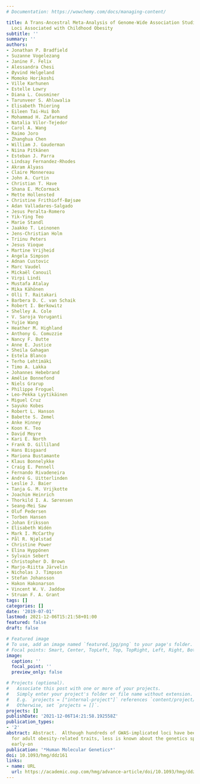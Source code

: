 ```yaml
---
# Documentation: https://wowchemy.com/docs/managing-content/

title: A Trans-Ancestral Meta-Analysis of Genome-Wide Association Studies Reveals
  Loci Associated with Childhood Obesity
subtitle: ''
summary: ''
authors:
- Jonathan P. Bradfield
- Suzanne Vogelezang
- Janine F. Felix
- Alessandra Chesi
- Øyvind Helgeland
- Momoko Horikoshi
- Ville Karhunen
- Estelle Lowry
- Diana L. Cousminer
- Tarunveer S. Ahluwalia
- Elisabeth Thiering
- Eileen Tai-Hui Boh
- Mohammad H. Zafarmand
- Natalia Vilor-Tejedor
- Carol A. Wang
- Raimo Joro
- Zhanghua Chen
- William J. Gauderman
- Niina Pitkänen
- Esteban J. Parra
- Lindsay Fernandez-Rhodes
- Akram Alyass
- Claire Monnereau
- John A. Curtin
- Christian T. Have
- Shana E. McCormack
- Mette Hollensted
- Christine Frithioff-Bøjsøe
- Adan Valladares-Salgado
- Jesus Peralta-Romero
- Yik-Ying Teo
- Marie Standl
- Jaakko T. Leinonen
- Jens-Christian Holm
- Triinu Peters
- Jesus Vioque
- Martine Vrijheid
- Angela Simpson
- Adnan Custovic
- Marc Vaudel
- Mickaël Canouil
- Virpi Lindi
- Mustafa Atalay
- Mika Kähönen
- Olli T. Raitakari
- Barbera D. C. van Schaik
- Robert I. Berkowitz
- Shelley A. Cole
- V. Saroja Voruganti
- Yujie Wang
- Heather M. Highland
- Anthony G. Comuzzie
- Nancy F. Butte
- Anne E. Justice
- Sheila Gahagan
- Estela Blanco
- Terho Lehtimäki
- Timo A. Lakka
- Johannes Hebebrand
- Amélie Bonnefond
- Niels Grarup
- Philippe Froguel
- Leo-Pekka Lyytikäinen
- Miguel Cruz
- Sayuko Kobes
- Robert L. Hanson
- Babette S. Zemel
- Anke Hinney
- Koon K. Teo
- David Meyre
- Kari E. North
- Frank D. Gilliland
- Hans Bisgaard
- Mariona Bustamante
- Klaus Bonnelykke
- Craig E. Pennell
- Fernando Rivadeneira
- André G. Uitterlinden
- Leslie J. Baier
- Tanja G. M. Vrijkotte
- Joachim Heinrich
- Thorkild I. A. Sørensen
- Seang-Mei Saw
- Oluf Pedersen
- Torben Hansen
- Johan Eriksson
- Elisabeth Widén
- Mark I. McCarthy
- Pål R. Njølstad
- Christine Power
- Elina Hyppönen
- Sylvain Sebert
- Christopher D. Brown
- Marjo-Riitta Järvelin
- Nicholas J. Timpson
- Stefan Johansson
- Hakon Hakonarson
- Vincent W. V. Jaddoe
- Struan F. A. Grant
tags: []
categories: []
date: '2019-07-01'
lastmod: 2021-12-06T15:21:58+01:00
featured: false
draft: false

# Featured image
# To use, add an image named `featured.jpg/png` to your page's folder.
# Focal points: Smart, Center, TopLeft, Top, TopRight, Left, Right, BottomLeft, Bottom, BottomRight.
image:
  caption: ''
  focal_point: ''
  preview_only: false

# Projects (optional).
#   Associate this post with one or more of your projects.
#   Simply enter your project's folder or file name without extension.
#   E.g. `projects = ["internal-project"]` references `content/project/deep-learning/index.md`.
#   Otherwise, set `projects = []`.
projects: []
publishDate: '2021-12-06T14:21:58.192558Z'
publication_types:
- '2'
abstract: Abstract.  Although hundreds of GWAS-implicated loci have been reported
  for adult obesity-related traits, less is known about the genetics specific for
  early-on
publication: '*Human Molecular Genetics*'
doi: 10.1093/hmg/ddz161
links:
- name: URL
  url: https://academic.oup.com/hmg/advance-article/doi/10.1093/hmg/ddz161/5528371
---
```

